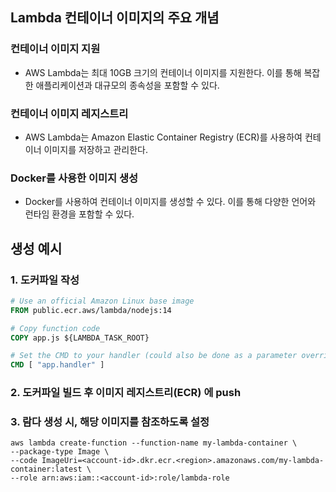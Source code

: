 ## Lambda 컨테이너 이미지의 주요 개념

### 컨테이너 이미지 지원
- AWS Lambda는 최대 10GB 크기의 컨테이너 이미지를 지원한다. 이를 통해 복잡한 애플리케이션과 대규모의 종속성을 포함할 수 있다.

### 컨테이너 이미지 레지스트리
- AWS Lambda는 Amazon Elastic Container Registry (ECR)를 사용하여 컨테이너 이미지를 저장하고 관리한다.

### Docker를 사용한 이미지 생성
- Docker를 사용하여 컨테이너 이미지를 생성할 수 있다. 이를 통해 다양한 언어와 런타임 환경을 포함할 수 있다.


## 생성 예시

### 1. 도커파일 작성
```dockerfile
# Use an official Amazon Linux base image
FROM public.ecr.aws/lambda/nodejs:14

# Copy function code
COPY app.js ${LAMBDA_TASK_ROOT}

# Set the CMD to your handler (could also be done as a parameter override outside of the Dockerfile)
CMD [ "app.handler" ]
```

### 2. 도커파일 빌드 후 이미지 레지스트리(ECR) 에 push
### 3. 람다 생성 시, 해당 이미지를 참조하도록 설정
```shell
aws lambda create-function --function-name my-lambda-container \
--package-type Image \
--code ImageUri=<account-id>.dkr.ecr.<region>.amazonaws.com/my-lambda-container:latest \
--role arn:aws:iam::<account-id>:role/lambda-role
```